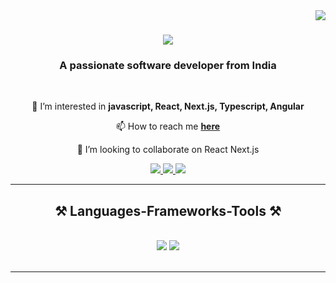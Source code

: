 <img align="right" src="https://visitor-badge.laobi.icu/badge?page_id=Om-Khairnar.Om-Khairnar" />

<h1 align="center">
    <img src="https://readme-typing-svg.herokuapp.com/?font=Righteous&size=35&center=true&vCenter=true&width=500&height=70&duration=4000&lines=Hi+There!+👋;+I'm+Om+Khairnar!;" />
</h1>

<h3 align="center">A passionate software developer from India </h3>

<br/>

<div align="center">
 
 👀 I’m interested in **javascript, React, Next.js, Typescript, Angular**
 
 📫 How to reach me  **[here](www.linkedin.com/in/omkhairnar)**
 
 💞️ I’m looking to collaborate on React Next.js 

 </div>
 
<div align="center"> 
  <a href="mailto:om.khairnar175@gmail.com">
    <img src="https://img.shields.io/badge/Gmail-333333?style=for-the-badge&logo=gmail&logoColor=red" />
  </a>
  <a href="https://www.linkedin.com/in/omkhairnar/" target="_blank">
    <img src="https://img.shields.io/badge/LinkedIn-0077B5?style=for-the-badge&logo=linkedin&logoColor=white" target="_blank" />
  </a>
  <a href="https://om-khairnar.vercel.app/" target="_blank">
     <img src="https://img.shields.io/badge/Portfolio-FF5722?style=for-the-badge&logo=todoist&logoColor=white" target="_blank" /> <!-- sqlite, safari, google-chrome are other good icon options -->
  </a>
</div>

 <hr/>
 
<h2 align="center">⚒️ Languages-Frameworks-Tools ⚒️</h2>
<br/>
<div align="center">
    <img src="https://skillicons.dev/icons?i=react,angular,bootstrap,html,css,vscode,github,figma,tailwind,git" />
    <img src="https://skillicons.dev/icons?i=nodejs,javascript,typescript,express,firebase,mongodb,c,cpp,nextjs,mysql" /><br>
</div>

<br/>
<hr/>

